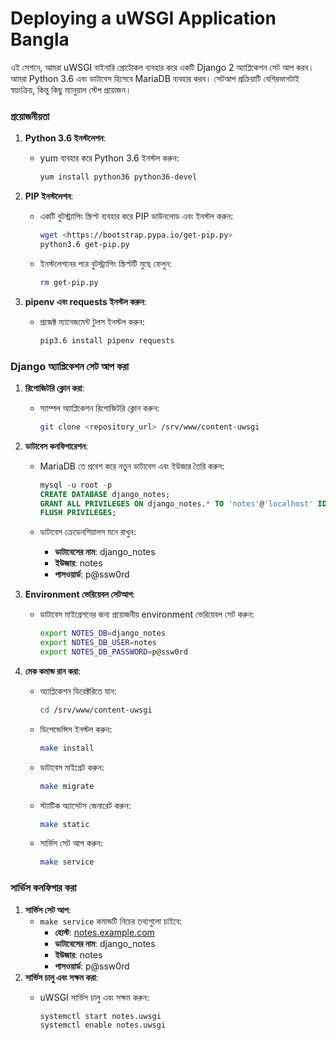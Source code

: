 # Deploying a uWSGI Application Bangla

এই সেশনে, আমরা uWSGI বাইনারি প্রোটোকল ব্যবহার করে একটি Django 2 অ্যাপ্লিকেশন সেট আপ করব। আমরা Python 3.6 এবং ডাটাবেস হিসেবে MariaDB ব্যবহার করব। সেটআপ প্রক্রিয়াটি বেশিরভাগটাই স্বয়ংক্রিয়, কিন্তু কিছু ম্যানুয়াল স্টেপ প্রয়োজন।

### প্রয়োজনীয়তা

1. **Python 3.6 ইনস্টলেশন**:
    - yum ব্যবহার করে Python 3.6 ইনস্টল করুন:
        
        ```bash
        yum install python36 python36-devel
        
        ```
        
2. **PIP ইনস্টলেশন**:
    - একটি বুটস্ট্র্যাপিং স্ক্রিপ্ট ব্যবহার করে PIP ডাউনলোড এবং ইনস্টল করুন:
        
        ```bash
        wget <https://bootstrap.pypa.io/get-pip.py>
        python3.6 get-pip.py
        
        ```
        
    - ইনস্টলেশনের পরে বুটস্ট্র্যাপিং স্ক্রিপ্টটি মুছে ফেলুন:
        
        ```bash
        rm get-pip.py
        
        ```
        
3. **pipenv এবং requests ইনস্টল করুন**:
    - প্রজেক্ট ম্যানেজমেন্ট টুলস ইনস্টল করুন:
        
        ```bash
        pip3.6 install pipenv requests
        
        ```
        

### Django অ্যাপ্লিকেশন সেট আপ করা

1. **রিপোজিটরি ক্লোন করা**:
    - স্যাম্পল অ্যাপ্লিকেশন রিপোজিটরি ক্লোন করুন:
        
        ```bash
        git clone <repository_url> /srv/www/content-uwsgi
        
        ```
        
2. **ডাটাবেস কনফিগারেশন**:
    - MariaDB তে প্রবেশ করে নতুন ডাটাবেস এবং ইউজার তৈরি করুন:
        
        ```sql
        mysql -u root -p
        CREATE DATABASE django_notes;
        GRANT ALL PRIVILEGES ON django_notes.* TO 'notes'@'localhost' IDENTIFIED BY 'p@ssw0rd';
        FLUSH PRIVILEGES;
        
        ```
        
    - ডাটাবেস ক্রেডেনশিয়ালস মনে রাখুন:
        - **ডাটাবেসের নাম**: django_notes
        - **ইউজার**: notes
        - **পাসওয়ার্ড**: p@ssw0rd
3. **Environment ভেরিয়েবল সেটআপ**:
    - ডাটাবেস মাইগ্রেশনের জন্য প্রয়োজনীয় environment ভেরিয়েবল সেট করুন:
        
        ```bash
        export NOTES_DB=django_notes
        export NOTES_DB_USER=notes
        export NOTES_DB_PASSWORD=p@ssw0rd
        
        ```
        
4. **মেক কমান্ড রান করা**:
    - অ্যাপ্লিকেশন ডিরেক্টরিতে যান:
        
        ```bash
        cd /srv/www/content-uwsgi
        
        ```
        
    - ডিপেন্ডেন্সিস ইনস্টল করুন:
        
        ```bash
        make install
        
        ```
        
    - ডাটাবেস মাইগ্রেট করুন:
        
        ```bash
        make migrate
        
        ```
        
    - স্ট্যাটিক অ্যাসেটস জেনারেট করুন:
        
        ```bash
        make static
        
        ```
        
    - সার্ভিস সেট আপ করুন:
        
        ```bash
        make service
        
        ```
        

### সার্ভিস কনফিগার করা

1. **সার্ভিস সেট আপ**:
    - `make service` কমান্ডটি নিচের তথ্যগুলো চাইবে:
        - **হোস্ট**: [notes.example.com](http://notes.example.com/)
        - **ডাটাবেসের নাম**: django_notes
        - **ইউজার**: notes
        - **পাসওয়ার্ড**: p@ssw0rd
2. **সার্ভিস চালু এবং সক্ষম করা**:
    - uWSGI সার্ভিস চালু এবং সক্ষম করুন:
        
        ```bash
        systemctl start notes.uwsgi
        systemctl enable notes.uwsgi
        
        ```